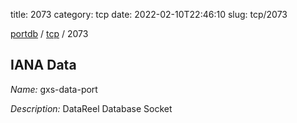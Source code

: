 title: 2073
category: tcp
date: 2022-02-10T22:46:10
slug: tcp/2073

[portdb](/) / [tcp](/category/tcp.html) / 2073


## IANA Data

_Name:_ gxs-data-port

_Description:_ DataReel Database Socket

